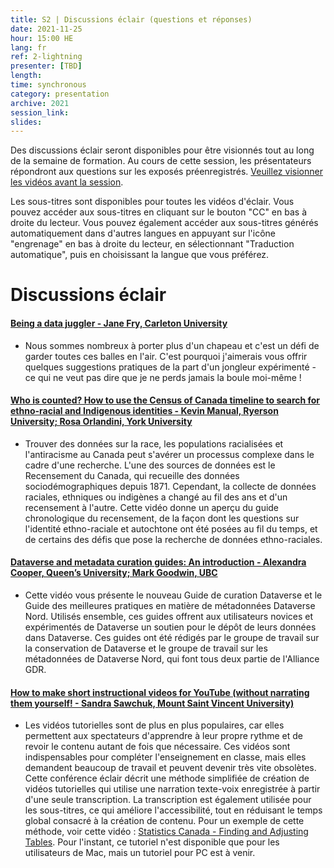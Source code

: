 ```yaml
---
title: S2 | Discussions éclair (questions et réponses)
date: 2021-11-25
hour: 15:00 HE
lang: fr
ref: 2-lightning
presenter: [TBD]
length:
time: synchronous
category: presentation
archive: 2021
session_link:
slides:
---
```

Des discussions éclair seront disponibles pour être visionnés tout au long de la semaine de formation. Au cours de cette session, les présentateurs répondront aux questions sur les exposés préenregistrés. <!--more-->[Veuillez visionner les vidéos avant la session](https://youtube.com/playlist?list=PLa6d-V-ljSCwYp_DLYQrvsqH4qOdy6rDD).

Les sous-titres sont disponibles pour toutes les vidéos d'éclair. Vous pouvez accéder aux sous-titres en cliquant sur le bouton "CC" en bas à droite du lecteur. Vous pouvez également accéder aux sous-titres générés automatiquement dans d'autres langues en appuyant sur l'icône "engrenage" en bas à droite du lecteur, en sélectionnant "Traduction automatique", puis en choisissant la langue que vous préférez.

# Discussions éclair

#### [Being a data juggler - Jane Fry, Carleton University](https://youtu.be/mgUr4meSERo)   
- Nous sommes nombreux à porter plus d'un chapeau et c'est un défi de garder toutes ces balles en l'air. C'est pourquoi j'aimerais vous offrir quelques suggestions pratiques de la part d'un jongleur expérimenté - ce qui ne veut pas dire que je ne perds jamais la boule moi-même !

#### [Who is counted? How to use the Census of Canada timeline to search for ethno-racial and Indigenous identities - Kevin Manual, Ryerson University; Rosa Orlandini, York University](https://youtu.be/DU67nc_pJo8)  
- Trouver des données sur la race, les populations racialisées et l'antiracisme au Canada peut s'avérer un processus complexe dans le cadre d'une recherche. L'une des sources de données est le Recensement du Canada, qui recueille des données sociodémographiques depuis 1871. Cependant, la collecte de données raciales, ethniques ou indigènes a changé au fil des ans et d'un recensement à l'autre. Cette vidéo donne un aperçu du guide chronologique du recensement, de la façon dont les questions sur l'identité ethno-raciale et autochtone ont été posées au fil du temps, et de certains des défis que pose la recherche de données ethno-raciales.

#### [Dataverse and metadata curation guides: An introduction - Alexandra Cooper, Queen’s University; Mark Goodwin, UBC](https://youtu.be/Hb7SaesOMSc)  
- Cette vidéo vous présente le nouveau Guide de curation Dataverse et le Guide des meilleures pratiques en matière de métadonnées Dataverse Nord. Utilisés ensemble, ces guides offrent aux utilisateurs novices et expérimentés de Dataverse un soutien pour le dépôt de leurs données dans Dataverse. Ces guides ont été rédigés par le groupe de travail sur la conservation de Dataverse et le groupe de travail sur les métadonnées de Dataverse Nord, qui font tous deux partie de l'Alliance GDR.

#### [How to make short instructional videos for YouTube (without narrating them yourself! - Sandra Sawchuk, Mount Saint Vincent University)](https://youtu.be/Bz6TwChfSe4)  
- Les vidéos tutorielles sont de plus en plus populaires, car elles permettent aux spectateurs d'apprendre à leur propre rythme et de revoir le contenu autant de fois que nécessaire. Ces vidéos sont indispensables pour compléter l'enseignement en classe, mais elles demandent beaucoup de travail et peuvent devenir très vite obsolètes. Cette conférence éclair décrit une méthode simplifiée de création de vidéos tutorielles qui utilise une narration texte-voix enregistrée à partir d'une seule transcription. La transcription est également utilisée pour les sous-titres, ce qui améliore l'accessibilité, tout en réduisant le temps global consacré à la création de contenu. Pour un exemple de cette méthode, voir cette vidéo : [Statistics Canada - Finding and Adjusting Tables](https://youtu.be/A5l5Pvkca8A). Pour l'instant, ce tutoriel n'est disponible que pour les utilisateurs de Mac, mais un tutoriel pour PC est à venir.
